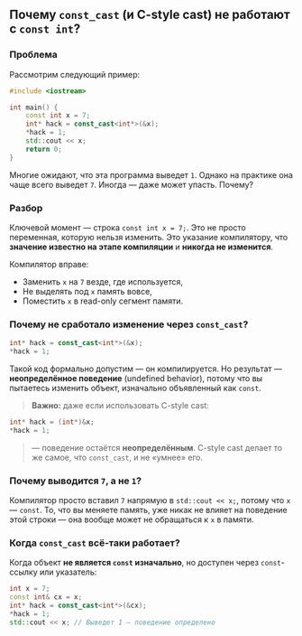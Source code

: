 ## Почему `const_cast` (и C-style cast) не работают с `const int`?

### Проблема

Рассмотрим следующий пример:

```cpp
#include <iostream>

int main() {
    const int x = 7;
    int* hack = const_cast<int*>(&x);
    *hack = 1;
    std::cout << x;
    return 0;
}
```
Многие ожидают, что эта программа выведет `1`. Однако на практике она чаще всего выведет `7`. Иногда — даже может упасть. Почему?

### Разбор

Ключевой момент — строка `const int x = 7;`. Это не просто переменная, которую нельзя изменить. Это указание компилятору, что **значение известно на этапе компиляции** и **никогда не изменится**.

Компилятор вправе:

- Заменить `x` на `7` везде, где используется,
- Не выделять под `x` память вовсе,
- Поместить `x` в read-only сегмент памяти.

### Почему не сработало изменение через `const_cast`?
```cpp
int* hack = const_cast<int*>(&x);
*hack = 1;
```
Такой код формально допустим — он компилируется. Но результат — **неопределённое поведение** (undefined behavior), потому что вы пытаетесь изменить объект, изначально объявленный как `const`.

> **Важно:** даже если использовать C-style cast:
```cpp
int* hack = (int*)&x;
*hack = 1;
```
> — поведение остаётся **неопределённым**. C-style cast делает то же самое, что `const_cast`, и не «умнее» его.

### Почему выводится `7`, а не `1`?

Компилятор просто вставил `7` напрямую в `std::cout << x;`, потому что `x` — `const`. То, что вы меняете память, уже никак не влияет на поведение этой строки — она вообще может не обращаться к `x` в памяти.

### Когда `const_cast` всё-таки работает?

Когда объект **не является `const` изначально**, но доступен через `const`-ссылку или указатель:
```cpp
int x = 7;
const int& cx = x;
int* hack = const_cast<int*>(&cx);
*hack = 1;
std::cout << x; // Выведет 1 — поведение определено
```

